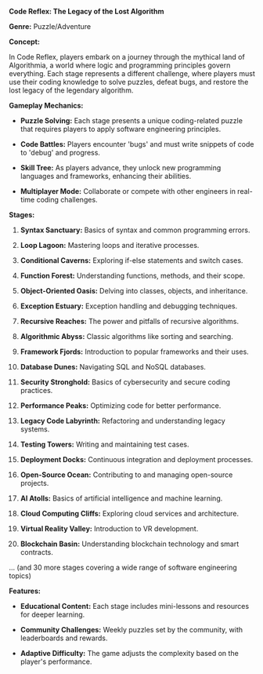 **Code Reflex: The Legacy of the Lost Algorithm**



**Genre:** Puzzle/Adventure



**Concept:**

In Code Reflex, players embark on a journey through the mythical land of Algorithmia, a world where logic and programming principles govern everything. Each stage represents a different challenge, where players must use their coding knowledge to solve puzzles, defeat bugs, and restore the lost legacy of the legendary algorithm.



**Gameplay Mechanics:**

- **Puzzle Solving:** Each stage presents a unique coding-related puzzle that requires players to apply software engineering principles.

- **Code Battles:** Players encounter 'bugs' and must write snippets of code to 'debug' and progress.

- **Skill Tree:** As players advance, they unlock new programming languages and frameworks, enhancing their abilities.

- **Multiplayer Mode:** Collaborate or compete with other engineers in real-time coding challenges.



**Stages:**

1. **Syntax Sanctuary:** Basics of syntax and common programming errors.

2. **Loop Lagoon:** Mastering loops and iterative processes.

3. **Conditional Caverns:** Exploring if-else statements and switch cases.

4. **Function Forest:** Understanding functions, methods, and their scope.

5. **Object-Oriented Oasis:** Delving into classes, objects, and inheritance.

6. **Exception Estuary:** Exception handling and debugging techniques.

7. **Recursive Reaches:** The power and pitfalls of recursive algorithms.

8. **Algorithmic Abyss:** Classic algorithms like sorting and searching.

9. **Framework Fjords:** Introduction to popular frameworks and their uses.

10. **Database Dunes:** Navigating SQL and NoSQL databases.

11. **Security Stronghold:** Basics of cybersecurity and secure coding practices.

12. **Performance Peaks:** Optimizing code for better performance.

13. **Legacy Code Labyrinth:** Refactoring and understanding legacy systems.

14. **Testing Towers:** Writing and maintaining test cases.

15. **Deployment Docks:** Continuous integration and deployment processes.

16. **Open-Source Ocean:** Contributing to and managing open-source projects.

17. **AI Atolls:** Basics of artificial intelligence and machine learning.

18. **Cloud Computing Cliffs:** Exploring cloud services and architecture.

19. **Virtual Reality Valley:** Introduction to VR development.

20. **Blockchain Basin:** Understanding blockchain technology and smart contracts.

... (and 30 more stages covering a wide range of software engineering topics)



**Features:**

- **Educational Content:** Each stage includes mini-lessons and resources for deeper learning.

- **Community Challenges:** Weekly puzzles set by the community, with leaderboards and rewards.

- **Adaptive Difficulty:** The game adjusts the complexity based on the player's performance.
